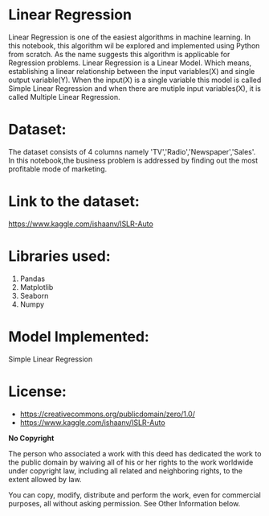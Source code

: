 # Linear Regression


Linear Regression is one of the easiest algorithms in machine learning. In this notebook, this algorithm wil be explored and implemented using Python from scratch.
As the name suggests this algorithm is applicable for Regression problems. Linear Regression is a Linear Model. Which means, establishing a linear relationship between the input variables(X) and single output variable(Y). When the input(X) is a single variable this model is called Simple Linear Regression and when there are mutiple input variables(X), it is called Multiple Linear Regression.


# Dataset:

The dataset consists of 4 columns namely 'TV','Radio','Newspaper','Sales'. In this notebook,the business problem is addressed by finding out the most profitable mode of marketing.

# Link to the dataset:

https://www.kaggle.com/ishaanv/ISLR-Auto


# Libraries used:
1. Pandas
2. Matplotlib
3. Seaborn
4. Numpy

# Model Implemented:

Simple Linear Regression


# License:

- https://creativecommons.org/publicdomain/zero/1.0/
- https://www.kaggle.com/ishaanv/ISLR-Auto

**No Copyright**

The person who associated a work with this deed has dedicated the work to the public domain by waiving all of his or her rights to the work worldwide under copyright law, including all related and neighboring rights, to the extent allowed by law.

You can copy, modify, distribute and perform the work, even for commercial purposes, all without asking permission. See Other Information below.
